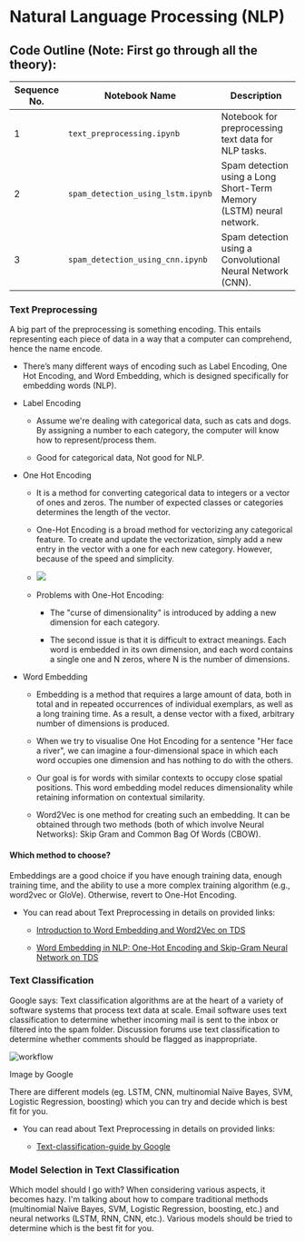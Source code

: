 # Natural Language Processing (NLP)

## Code Outline (Note: First go through all the theory):

| Sequence No. | Notebook Name | Description |
|-------------|--------------|-------------|
| 1 | `text_preprocessing.ipynb` | Notebook for preprocessing text data for NLP tasks. |
| 2 | `spam_detection_using_lstm.ipynb` | Spam detection using a Long Short-Term Memory (LSTM) neural network. |
| 3 | `spam_detection_using_cnn.ipynb` | Spam detection using a Convolutional Neural Network (CNN). |

### Text Preprocessing

A big part of the preprocessing is something encoding. This entails representing each piece of data in a way that a computer can comprehend, hence the name encode.

- There’s many different ways of encoding such as Label Encoding, One Hot Encoding, and Word Embedding, which is designed specifically for embedding words (NLP).

- Label Encoding

  - Assume we're dealing with categorical data, such as cats and dogs. By assigning a number to each category, the computer will know how to represent/process them.

  - Good for categorical data, Not good for NLP.

- One Hot Encoding

  - It is a method for converting categorical data to integers or a vector of ones and zeros. The number of expected classes or categories determines the length of the vector.

  - One-Hot Encoding is a broad method for vectorizing any categorical feature. To create and update the vectorization, simply add a new entry in the vector with a one for each new category. However, because of the speed and simplicity.

  - <img src="https://user-images.githubusercontent.com/47301282/118823580-b4288a80-b8d6-11eb-81e9-4efd5b3441fe.png"/>

  - Problems with One-Hot Encoding:

    - The "curse of dimensionality" is introduced by adding a new dimension for each category.

    - The second issue is that it is difficult to extract meanings. Each word is embedded in its own dimension, and each word contains a single one and N zeros, where N is the number of dimensions.

- Word Embedding

  - Embedding is a method that requires a large amount of data, both in total and in repeated occurrences of individual exemplars, as well as a long training time. As a result, a dense vector with a fixed, arbitrary number of dimensions is produced.

  - When we try to visualise One Hot Encoding for a sentence "Her face a river", we can imagine a four-dimensional space in which each word occupies one dimension and has nothing to do with the others.

  - Our goal is for words with similar contexts to occupy close spatial positions. This word embedding model reduces dimensionality while retaining information on contextual similarity.

  - Word2Vec is one method for creating such an embedding. It can be obtained through two methods (both of which involve Neural Networks): Skip Gram and Common Bag Of Words (CBOW).

#### Which method to choose?

Embeddings are a good choice if you have enough training data, enough training time, and the ability to use a more complex training algorithm (e.g., word2vec or GloVe). Otherwise, revert to One-Hot Encoding.

- You can read about Text Preprocessing in details on provided links:

  - [Introduction to Word Embedding and Word2Vec on TDS](https://towardsdatascience.com/introduction-to-word-embedding-and-word2vec-652d0c2060fa)

  - [Word Embedding in NLP: One-Hot Encoding and Skip-Gram Neural Network on TDS](https://towardsdatascience.com/word-embedding-in-nlp-one-hot-encoding-and-skip-gram-neural-network-81b424da58f2)

### Text Classification

Google says: Text classification algorithms are at the heart of a variety of software systems that process text data at scale. Email software uses text classification to determine whether incoming mail is sent to the inbox or filtered into the spam folder. Discussion forums use text classification to determine whether comments should be flagged as inappropriate.

<img src="https://user-images.githubusercontent.com/47301282/119089291-8bfc7100-ba27-11eb-84c8-9b8df8ac3976.png" alt="workflow"/>

Image by Google

There are different models (eg. LSTM, CNN, multinomial Naïve Bayes, SVM, Logistic Regression, boosting) which you can try and decide which is best fit for you.

- You can read about Text Preprocessing in details on provided links:

  - [Text-classification-guide by Google](https://developers.google.com/machine-learning/guides/text-classification)

### Model Selection in Text Classification

Which model should I go with? When considering various aspects, it becomes hazy. I'm talking about how to compare traditional methods (multinomial Naïve Bayes, SVM, Logistic Regression, boosting, etc.) and neural networks (LSTM, RNN, CNN, etc.). Various models should be tried to determine which is the best fit for you.
